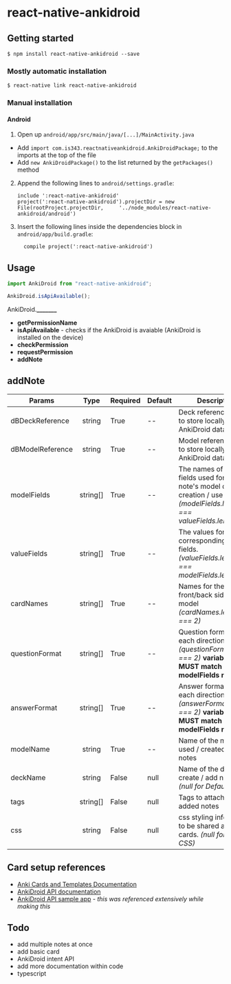 # react-native-ankidroid

## Getting started

`$ npm install react-native-ankidroid --save`

### Mostly automatic installation

`$ react-native link react-native-ankidroid`

### Manual installation

#### Android

1. Open up `android/app/src/main/java/[...]/MainActivity.java`

- Add `import com.is343.reactnativeankidroid.AnkiDroidPackage;` to the imports at the top of the file
- Add `new AnkiDroidPackage()` to the list returned by the `getPackages()` method

2. Append the following lines to `android/settings.gradle`:
   ```
   include ':react-native-ankidroid'
   project(':react-native-ankidroid').projectDir = new File(rootProject.projectDir, 	'../node_modules/react-native-ankidroid/android')
   ```
3. Insert the following lines inside the dependencies block in `android/app/build.gradle`:
   ```
     compile project(':react-native-ankidroid')
   ```

## Usage

```javascript
import AnkiDroid from "react-native-ankidroid";

AnkiDroid.isApiAvailable();
```

AnkiDroid.**\_\_\_\_\_\_\_**

- **getPermissionName**
- **isApiAvailable** - checks if the AnkiDroid is avaiable (AnkiDroid is installed on the device)
- **checkPermission**
- **requestPermission**
- **addNote**

## addNote

| Params           |   Type   | Required | Default | Description                                                                                                               |
| ---------------- | :------: | -------- | ------- | ------------------------------------------------------------------------------------------------------------------------- |
| dBDeckReference  |  string  | True     | --      | Deck reference name to store locally with the AnkiDroid database                                                          |
| dBModelReference |  string  | True     | --      | Model reference name to store locally with the AnkiDroid database                                                         |
| modelFields      | string[] | True     | --      | The names of the fields used for the note's model during creation / use _(modelFields.length === valueFields.length)_     |
| valueFields      | string[] | True     | --      | The values for the corresponding model fields. _(valueFields.length === modelFields.length)_                              |
| cardNames        | string[] | True     | --      | Names for the front/back sides of the model _(cardNames.length === 2)_                                                    |
| questionFormat   | string[] | True     | --      | Question formatting for each direction of _(questionFormat.length === 2)_ **variable names MUST match modelFields names** |
| answerFormat     | string[] | True     | --      | Answer formatting for each direction of _(answerFormat.length === 2)_ **variable names MUST match modelFields names**     |
| modelName        |  string  | True     | --      | Name of the model used / created for notes                                                                                |
| deckName         |  string  | False    | null    | Name of the deck to create / add notes to _(null for Default Deck)_                                                       |
| tags             | string[] | False    | null    | Tags to attach to added notes                                                                                             |
| css              |  string  | False    | null    | css styling information to be shared across all cards. _(null for default CSS)_                                           |

## Card setup references

- [Anki Cards and Templates Documentation](https://apps.ankiweb.net/docs/manual.html#cards-and-templates)
- [AnkiDroid API documentation](https://github.com/ankidroid/Anki-Android/wiki/AnkiDroid-API)
- [AnkiDroid API sample app](https://github.com/ankidroid/apisample) _- this was referenced extensively while making this_

## Todo

- add multiple notes at once
- add basic card
- AnkiDroid intent API
- add more documentation within code
- typescript
